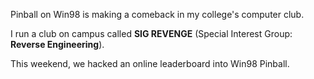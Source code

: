 Pinball on Win98 is making a comeback in my college's computer club.

I run a club on campus called **SIG REVENGE** (Special Interest Group: **Reverse Engineering**).

This weekend, we hacked an online leaderboard into Win98 Pinball.

